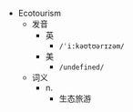 - Ecotourism
  - 发音
    - 英
      - `/ˈi:kəʊtʊərɪzəm/`
    - 美
      - `/undefined/`
  - 词义
    - n.
      - 生态旅游
